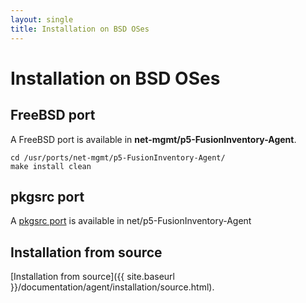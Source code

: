 ```yaml
---
layout: single
title: Installation on BSD OSes
---
```


# Installation on BSD OSes

## FreeBSD port

A FreeBSD port is available in **net-mgmt/p5-FusionInventory-Agent**.

    cd /usr/ports/net-mgmt/p5-FusionInventory-Agent/
    make install clean

## pkgsrc port

A [pkgsrc port](http://pkgsrc.se/net/p5-FusionInventory-Agent) is
available in net/p5-FusionInventory-Agent

## Installation from source

[Installation from source]({{ site.baseurl }}/documentation/agent/installation/source.html).
